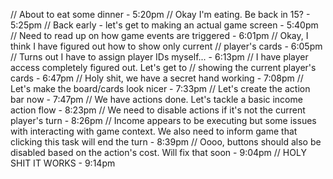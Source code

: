 // About to eat some dinner - 5:20pm
// Okay I'm eating. Be back in 15? - 5:25pm
// Back early - let's get to making an actual game screen - 5:40pm
// Need to read up on how game events are triggered - 6:01pm
// Okay, I think I have figured out how to show only current
// player's cards - 6:05pm
// Turns out I have to assign player IDs myself... - 6:13pm
// I have player access completely figured out. Let's get to
// showing the current player's cards - 6:47pm
// Holy shit, we have a secret hand working - 7:08pm
// Let's make the board/cards look nicer - 7:33pm
// Let's create the action bar now - 7:47pm
// We have actions done. Let's tackle a basic income action flow - 8:23pm
// We need to disable actions if it's not the current player's turn - 8:26pm
// Income appears to be executing but some issues with interacting with game context. We also need to inform game that clicking this task will end the turn - 8:39pm
// Oooo, buttons should also be disabled based on the action's cost. Will fix that soon - 9:04pm
// HOLY SHIT IT WORKS - 9:14pm
